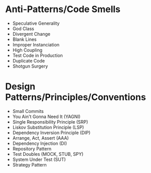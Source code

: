 # Anti-Patterns/Code Smells
- Speculative Generality
- God Class
- Divergent Change
- Blank Lines
- Improper Instanciation
- High Coupling
- Test Code in Production
- Duplicate Code
- Shotgun Surgery

# Design Patterns/Principles/Conventions
- Small Commits
- You Ain't Gonna Need It (YAGNI)
- Single Responsibility Principle (SRP)
- Liskov Substitution Principle (LSP)
- Dependency Inversion Principle (DIP)
- Arrange, Act, Assert (AAA)
- Dependency Injection (DI)
- Repository Pattern
- Test Doubles (MOCK, STUB, SPY)
- System Under Test (SUT)
- Strategy Pattern